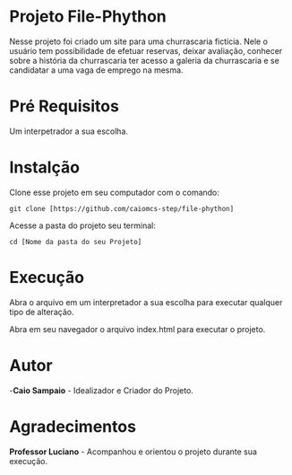 # Projeto File-Phython
Nesse projeto foi criado um site para uma churrascaria fictícia. Nele o usuário tem possibilidade de efetuar reservas,
deixar avaliação, conhecer sobre a história da churrascaria ter acesso a galeria da churrascaria e se candidatar a uma
vaga de emprego na mesma. 

# Pré Requisitos
Um interpetrador a sua escolha.

# Instalção

Clone esse projeto em seu computador com o comando:

	git clone [https://github.com/caiomcs-step/file-phython]
	
Acesse a pasta do projeto seu terminal:

	cd [Nome da pasta do seu Projeto]
	
# Execução

Abra o arquivo em um interpretador a sua escolha para executar qualquer tipo de alteração.

Abra em seu navegador o arquivo index.html para executar o projeto.

# Autor

-**Caio Sampaio** - Idealizador e Criador do Projeto.

# Agradecimentos

**Professor Luciano** - Acompanhou e orientou o projeto durante sua execução.
